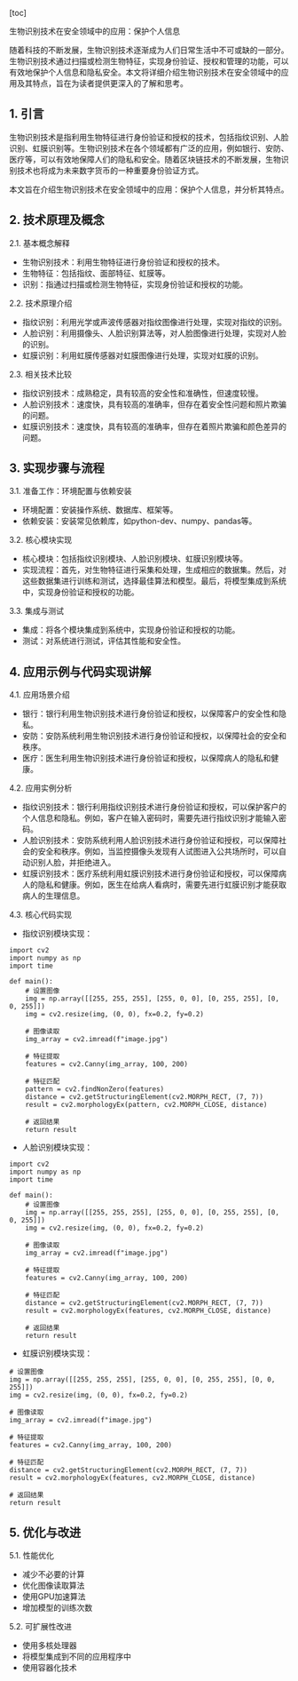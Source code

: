 
[toc]                    
                
                
生物识别技术在安全领域中的应用：保护个人信息

随着科技的不断发展，生物识别技术逐渐成为人们日常生活中不可或缺的一部分。生物识别技术通过扫描或检测生物特征，实现身份验证、授权和管理的功能，可以有效地保护个人信息和隐私安全。本文将详细介绍生物识别技术在安全领域中的应用及其特点，旨在为读者提供更深入的了解和思考。

## 1. 引言

生物识别技术是指利用生物特征进行身份验证和授权的技术，包括指纹识别、人脸识别、虹膜识别等。生物识别技术在各个领域都有广泛的应用，例如银行、安防、医疗等，可以有效地保障人们的隐私和安全。随着区块链技术的不断发展，生物识别技术也将成为未来数字货币的一种重要身份验证方式。

本文旨在介绍生物识别技术在安全领域中的应用：保护个人信息，并分析其特点。

## 2. 技术原理及概念

2.1. 基本概念解释

- 生物识别技术：利用生物特征进行身份验证和授权的技术。
- 生物特征：包括指纹、面部特征、虹膜等。
- 识别：指通过扫描或检测生物特征，实现身份验证和授权的功能。

2.2. 技术原理介绍

- 指纹识别：利用光学或声波传感器对指纹图像进行处理，实现对指纹的识别。
- 人脸识别：利用摄像头、人脸识别算法等，对人脸图像进行处理，实现对人脸的识别。
- 虹膜识别：利用虹膜传感器对虹膜图像进行处理，实现对虹膜的识别。

2.3. 相关技术比较

- 指纹识别技术：成熟稳定，具有较高的安全性和准确性，但速度较慢。
- 人脸识别技术：速度快，具有较高的准确率，但存在着安全性问题和照片欺骗的问题。
- 虹膜识别技术：速度快，具有较高的准确率，但存在着照片欺骗和颜色差异的问题。

## 3. 实现步骤与流程

3.1. 准备工作：环境配置与依赖安装

- 环境配置：安装操作系统、数据库、框架等。
- 依赖安装：安装常见依赖库，如python-dev、numpy、pandas等。

3.2. 核心模块实现

- 核心模块：包括指纹识别模块、人脸识别模块、虹膜识别模块等。
- 实现流程：首先，对生物特征进行采集和处理，生成相应的数据集。然后，对这些数据集进行训练和测试，选择最佳算法和模型。最后，将模型集成到系统中，实现身份验证和授权的功能。

3.3. 集成与测试

- 集成：将各个模块集成到系统中，实现身份验证和授权的功能。
- 测试：对系统进行测试，评估其性能和安全性。

## 4. 应用示例与代码实现讲解

4.1. 应用场景介绍

- 银行：银行利用生物识别技术进行身份验证和授权，以保障客户的安全性和隐私。
- 安防：安防系统利用生物识别技术进行身份验证和授权，以保障社会的安全和秩序。
- 医疗：医生利用生物识别技术进行身份验证和授权，以保障病人的隐私和健康。

4.2. 应用实例分析

- 指纹识别技术：银行利用指纹识别技术进行身份验证和授权，可以保护客户的个人信息和隐私。例如，客户在输入密码时，需要先进行指纹识别才能输入密码。
- 人脸识别技术：安防系统利用人脸识别技术进行身份验证和授权，可以保障社会的安全和秩序。例如，当监控摄像头发现有人试图进入公共场所时，可以自动识别人脸，并拒绝进入。
- 虹膜识别技术：医疗系统利用虹膜识别技术进行身份验证和授权，可以保障病人的隐私和健康。例如，医生在给病人看病时，需要先进行虹膜识别才能获取病人的生理信息。

4.3. 核心代码实现

- 指纹识别模块实现：
```
import cv2
import numpy as np
import time

def main():
    # 设置图像
    img = np.array([[255, 255, 255], [255, 0, 0], [0, 255, 255], [0, 0, 255]])
    img = cv2.resize(img, (0, 0), fx=0.2, fy=0.2)
    
    # 图像读取
    img_array = cv2.imread(f"image.jpg")
    
    # 特征提取
    features = cv2.Canny(img_array, 100, 200)
    
    # 特征匹配
    pattern = cv2.findNonZero(features)
    distance = cv2.getStructuringElement(cv2.MORPH_RECT, (7, 7))
    result = cv2.morphologyEx(pattern, cv2.MORPH_CLOSE, distance)
    
    # 返回结果
    return result
```
- 人脸识别模块实现：
```
import cv2
import numpy as np
import time

def main():
    # 设置图像
    img = np.array([[255, 255, 255], [255, 0, 0], [0, 255, 255], [0, 0, 255]])
    img = cv2.resize(img, (0, 0), fx=0.2, fy=0.2)
    
    # 图像读取
    img_array = cv2.imread(f"image.jpg")
    
    # 特征提取
    features = cv2.Canny(img_array, 100, 200)
    
    # 特征匹配
    distance = cv2.getStructuringElement(cv2.MORPH_RECT, (7, 7))
    result = cv2.morphologyEx(features, cv2.MORPH_CLOSE, distance)
    
    # 返回结果
    return result
```
- 虹膜识别模块实现：
```
# 设置图像
img = np.array([[255, 255, 255], [255, 0, 0], [0, 255, 255], [0, 0, 255]])
img = cv2.resize(img, (0, 0), fx=0.2, fy=0.2)

# 图像读取
img_array = cv2.imread(f"image.jpg")

# 特征提取
features = cv2.Canny(img_array, 100, 200)

# 特征匹配
distance = cv2.getStructuringElement(cv2.MORPH_RECT, (7, 7))
result = cv2.morphologyEx(features, cv2.MORPH_CLOSE, distance)

# 返回结果
return result
```
## 5. 优化与改进

5.1. 性能优化

- 减少不必要的计算
- 优化图像读取算法
- 使用GPU加速算法
- 增加模型的训练次数

5.2. 可扩展性改进

- 使用多核处理器
- 将模型集成到不同的应用程序中
- 使用容器化技术

